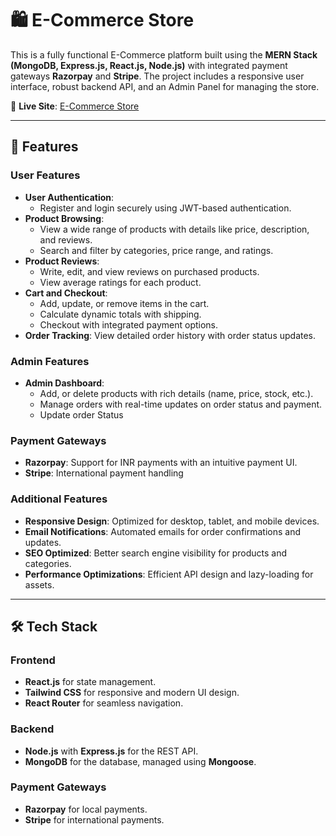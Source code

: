 # 🛍️ E-Commerce Store

This is a fully functional E-Commerce platform built using the **MERN Stack (MongoDB, Express.js, React.js, Node.js)** with integrated payment gateways **Razorpay** and **Stripe**. The project includes a responsive user interface, robust backend API, and an Admin Panel for managing the store.

🔗 **Live Site**: [E-Commerce Store](https://ecommercestore-iota.vercel.app/)

---

## 🌟 Features

### User Features
- **User Authentication**: 
  - Register and login securely using JWT-based authentication.
- **Product Browsing**: 
  - View a wide range of products with details like price, description, and reviews.
  - Search and filter by categories, price range, and ratings.
- **Product Reviews**: 
  - Write, edit, and view reviews on purchased products.
  - View average ratings for each product.
- **Cart and Checkout**:
  - Add, update, or remove items in the cart.
  - Calculate dynamic totals with shipping.
  - Checkout with integrated payment options.
- **Order Tracking**: View detailed order history with order status updates.

### Admin Features
- **Admin Dashboard**:
  - Add, or delete products with rich details (name, price, stock, etc.).
  - Manage orders with real-time updates on order status and payment.
  - Update order Status

### Payment Gateways
- **Razorpay**: Support for INR payments with an intuitive payment UI.
- **Stripe**: International payment handling 

### Additional Features
- **Responsive Design**: Optimized for desktop, tablet, and mobile devices.
- **Email Notifications**: Automated emails for order confirmations and updates.
- **SEO Optimized**: Better search engine visibility for products and categories.
- **Performance Optimizations**: Efficient API design and lazy-loading for assets.

---

## 🛠️ Tech Stack

### Frontend
- **React.js** for state management.
- **Tailwind CSS** for responsive and modern UI design.
- **React Router** for seamless navigation.

### Backend
- **Node.js** with **Express.js** for the REST API.
- **MongoDB** for the database, managed using **Mongoose**.

### Payment Gateways
- **Razorpay** for local payments.
- **Stripe** for international payments.

